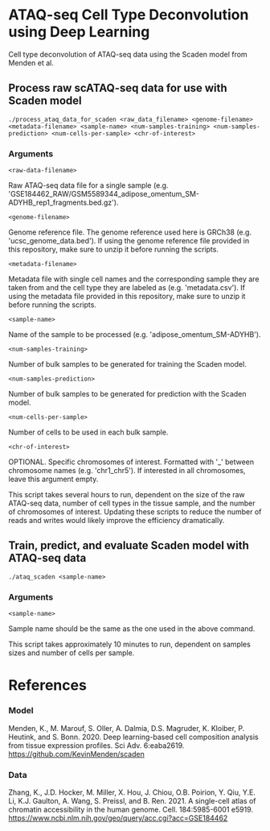 # ATAQ-seq Cell Type Deconvolution using Deep Learning
Cell type deconvolution of ATAQ-seq data using the Scaden model from Menden et al.

## Process raw scATAQ-seq data for use with Scaden model
`./process_ataq_data_for_scaden <raw_data_filename> <genome-filename> <metadata-filename> <sample-name> <num-samples-training> <num-samples-prediction> <num-cells-per-sample> <chr-of-interest>`

### Arguments
`<raw-data-filename>`

Raw ATAQ-seq data file for a single sample (e.g. 'GSE184462_RAW/GSM5589344_adipose_omentum_SM-ADYHB_rep1_fragments.bed.gz').

`<genome-filename>` 

Genome reference file. The genome reference used here is GRCh38 (e.g. 'ucsc_genome_data.bed'). If using the genome reference file provided in this repository, make sure to unzip it before running the scripts.

`<metadata-filename>`

Metadata file with single cell names and the corresponding sample they are taken from and the cell type they are labeled as (e.g. 'metadata.csv'). If using the metadata file provided in this repository, make sure to unzip it before running the scripts.

`<sample-name>` 

Name of the sample to be processed (e.g. 'adipose_omentum_SM-ADYHB').

`<num-samples-training>` 

Number of bulk samples to be generated for training the Scaden model.

`<num-samples-prediction>` 

Number of bulk samples to be generated for prediction with the Scaden model.

`<num-cells-per-sample>`

Number of cells to be used in each bulk sample.

`<chr-of-interest>`

OPTIONAL. Specific chromosomes of interest. Formatted with '_' between chromosome names (e.g. 'chr1_chr5'). If interested in all chromosomes, leave this argument empty.

This script takes several hours to run, dependent on the size of the raw ATAQ-seq data, number of cell types in the tissue sample, and the number of chromosomes of interest. Updating these scripts to reduce the number of reads and writes would likely improve the efficiency dramatically.

## Train, predict, and evaluate Scaden model with ATAQ-seq data
`./ataq_scaden <sample-name>`

### Arguments
`<sample-name>`

Sample name should be the same as the one used in the above command.

This script takes approximately 10 minutes to run, dependent on samples sizes and number of cells per sample.

# References
### Model
Menden, K., M. Marouf, S. Oller, A. Dalmia, D.S. Magruder, K. Kloiber, P. Heutink, and S. Bonn. 2020. Deep learning-based cell composition analysis from tissue expression profiles. Sci Adv. 6:eaba2619. 
https://github.com/KevinMenden/scaden

### Data
Zhang, K., J.D. Hocker, M. Miller, X. Hou, J. Chiou, O.B. Poirion, Y. Qiu, Y.E. Li, K.J. Gaulton, A. Wang, S. Preissl, and B. Ren. 2021. A single-cell atlas of chromatin accessibility in the human genome. Cell. 184:5985-6001 e5919. https://www.ncbi.nlm.nih.gov/geo/query/acc.cgi?acc=GSE184462
